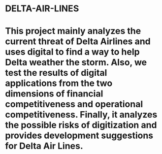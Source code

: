 # DELTA-AIR-LINES
# This project mainly analyzes the current threat of Delta Airlines and uses digital to find a way to help Delta weather the storm. Also, we test the results of digital applications from the two dimensions of financial competitiveness and operational competitiveness. Finally, it analyzes the possible risks of digitization and provides development suggestions for Delta Air Lines.
